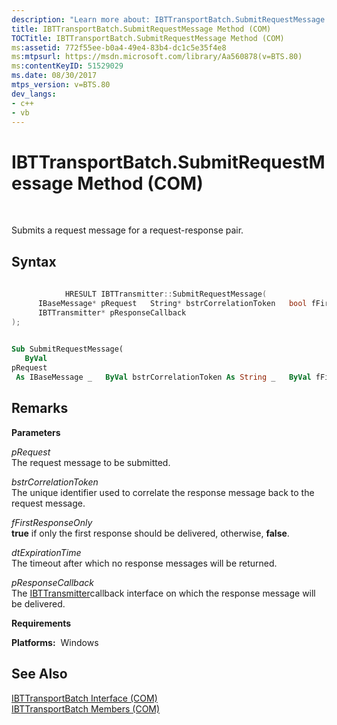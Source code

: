 ```yaml
---
description: "Learn more about: IBTTransportBatch.SubmitRequestMessage Method (COM)"
title: IBTTransportBatch.SubmitRequestMessage Method (COM)
TOCTitle: IBTTransportBatch.SubmitRequestMessage Method (COM)
ms:assetid: 772f55ee-b0a4-49e4-83b4-dc1c5e35f4e8
ms:mtpsurl: https://msdn.microsoft.com/library/Aa560878(v=BTS.80)
ms:contentKeyID: 51529029
ms.date: 08/30/2017
mtps_version: v=BTS.80
dev_langs:
- c++
- vb
---
```


# IBTTransportBatch.SubmitRequestMessage Method (COM)

 

Submits a request message for a request-response pair.

## Syntax

``` c++
  
            HRESULT IBTTransmitter::SubmitRequestMessage(  
      IBaseMessage* pRequest   String* bstrCorrelationToken   bool fFirstResponseOnly   DateTime dtExpirationTime  
      IBTTransmitter* pResponseCallback   
);  
```

``` vb
  
Sub SubmitRequestMessage(  
   ByVal   
pRequest  
 As IBaseMessage _   ByVal bstrCorrelationToken As String _   ByVal fFirstResponseOnly As Boolean _   ByVal dtExpirationTime As DateTime _   ByVal pResponseCallback As IBTTransmitter _)  
```

## Remarks

**Parameters**

*pRequest*  
The request message to be submitted.

*bstrCorrelationToken*  
The unique identifier used to correlate the response message back to the request message.

*fFirstResponseOnly*  
**true** if only the first response should be delivered, otherwise, **false**.

*dtExpirationTime*  
The timeout after which no response messages will be returned.

*pResponseCallback*  
The [IBTTransmitter](ibttransmitter-interface-com.md)callback interface on which the response message will be delivered.

**Requirements**

**Platforms:**  Windows

## See Also

[IBTTransportBatch Interface (COM)](ibttransportbatch-interface-com.md)  
[IBTTransportBatch Members (COM)](ibttransportbatch-members-com.md)

